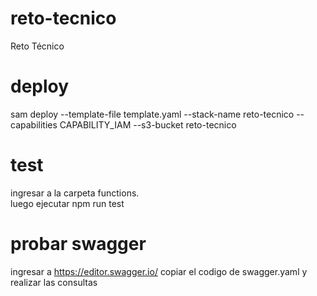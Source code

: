 # reto-tecnico
Reto Técnico
# deploy
sam deploy --template-file template.yaml --stack-name reto-tecnico --capabilities CAPABILITY_IAM --s3-bucket reto-tecnico
# test
ingresar a la carpeta functions. <br>
luego ejecutar npm run test
# probar swagger
ingresar a https://editor.swagger.io/ copiar el codigo de swagger.yaml y realizar las consultas